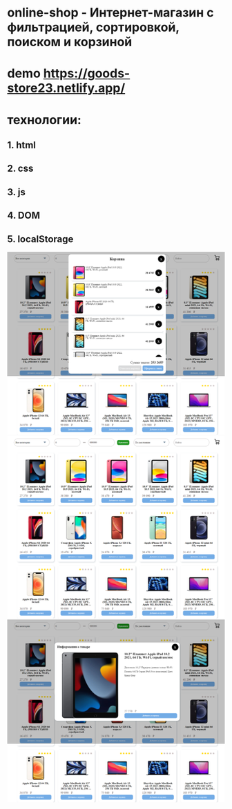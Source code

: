 # online-shop - Интернет-магазин с фильтрацией, сортировкой, поиском и корзиной

# demo https://goods-store23.netlify.app/

# технологии:

## 1. html

## 2. css

## 3. js

## 4. DOM

## 5. localStorage

![image](./img1.png)
![image](./img2.png)
![image](./img3.png)
